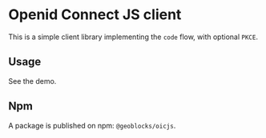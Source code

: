 # Openid Connect JS client

This is a simple client library implementing the `code` flow, with optional `PKCE`.

## Usage

See the demo.

## Npm

A package is published on npm: `@geoblocks/oicjs`.
